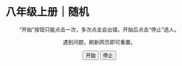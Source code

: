 <meta charset="utf-8" />
<meta name="viewport" content="width=device-width, initial-scale=1" />
<link href="https://cdn.jsdelivr.net/npm/bootstrap@5.1.2/dist/css/bootstrap.min.css" rel="stylesheet" />
<script src="https://cdn.jsdelivr.net/npm/bootstrap@5.1.2/dist/js/bootstrap.bundle.min.js"></script>
<nav class="navbar bg-white navbar-light sticky-top">
    <div class="container-fluid">
        <script src="/header.js" type="text/javascript"></script>
    </div>
</nav>
<link rel="stylesheet" type="text/css" href="style.css" />

# 八年级上册｜随机

<script>
function myFunction() {
    document.getElementById("demo").innerHTML = "<button type=\"button\" class=\"btn btn-outline-primary\" disabled>开始</button>";
}
</script>

<div style="text-align: center;">
    <p>“开始”按钮只能点击一次，多次点击会出错。开始后点击“停止”选人。</p>
    <p>遇到问题，刷新网页即可重置。</p>
    <div>
        <button class="btn btn-outline-primary" onclick="myFunction()">开始</button>
        <button class="btn btn-outline-primary">停止</button>
    </div>
    <div id="mz" style="font-size:30px;"></div>
</div>
<script>
    var arr = ['倪振云','周一轩','蔡鑫源','王子航','邱家杨','胡志宇','翁睿阳','刘祖旭','孟梁栋','杨闿成','尹泽青','梅满','韩羽樊','杨森淼','张翔文','杨昊宇','潘天佑','彭程祎','苏子轩','孙义宸','宋梓睿','李逸然','马浩东','徐浩喆','李鑫磊','王昊涵','朱凯琪','崔嘉珊','赵妙格','黄紫怡','秦子清','刘瑾润','孟佳怡','夏梓茗','李若萱①','李若萱②','张子玥','白涵乐','张宋豫','李奕萱','郝月绮','李怡霏','蔡暖爔','张雅晴','廖梓祺','温曼茜','张珂源','齐耘萱','宋怡璇','赵依萍','何若谷','郑祺','武倬萱','姜云祎'];
    var btn = document.getElementsByTagName("button");
    var mz = document.getElementById("mz");
    mz.innerHTML = arr[0];
    var timer = null;
    btn[0].onclick = function(){
        timer = setInterval(function(){
            var random = Math.round(Math.random() * arr.length);
            mz.innerHTML = arr[random];
    }, 30)
    }
    btn[1].onclick = function(){
        clearInterval(timer);
    }
</script>

